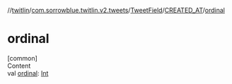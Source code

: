 //[twitlin](../../../index.md)/[com.sorrowblue.twitlin.v2.tweets](../../index.md)/[TweetField](../index.md)/[CREATED_AT](index.md)/[ordinal](ordinal.md)



# ordinal  
[common]  
Content  
val [ordinal](ordinal.md): [Int](https://kotlinlang.org/api/latest/jvm/stdlib/kotlin/-int/index.html)  



